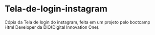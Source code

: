 # Tela-de-login-instagram
Cópia da Tela de login do instagram, feita em um projeto pelo bootcamp Html Developer da DIO(Digital Innovation One).


